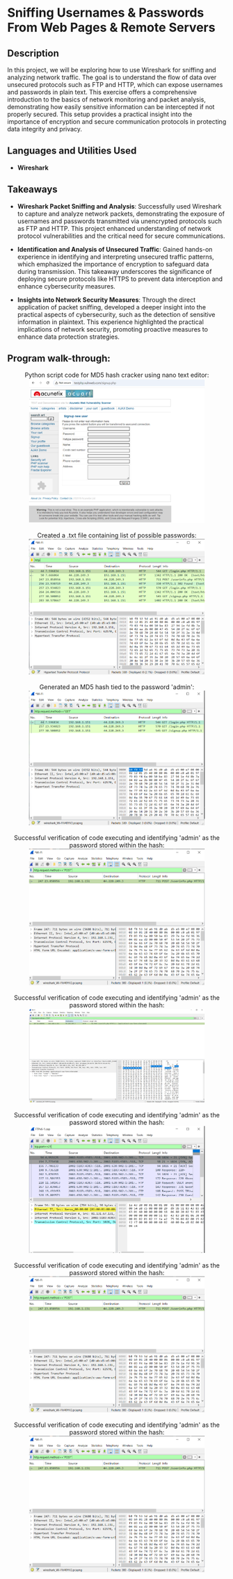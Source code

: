 <h1>Sniffing Usernames & Passwords From Web Pages & Remote Servers</h1>


<h2>Description</h2>
In this project, we will be exploring how to use Wireshark for sniffing and analyzing network traffic. The goal is to understand the flow of data over unsecured protocols such as FTP and HTTP, which can expose usernames and passwords in plain text. This exercise offers a comprehensive introduction to the basics of network monitoring and packet analysis, demonstrating how easily sensitive information can be intercepted if not properly secured. This setup provides a practical insight into the importance of encryption and secure communication protocols in protecting data integrity and privacy. <br />


<h2>Languages and Utilities Used</h2>

- <b>Wireshark</b> 

<h2>Takeaways</h2>

- <b>Wireshark Packet Sniffing and Analysis</b>: Successfully used Wireshark to capture and analyze network packets, demonstrating the exposure of usernames and passwords transmitted via unencrypted protocols such as FTP and HTTP. This project enhanced understanding of network protocol vulnerabilities and the critical need for secure communications.

- <b>Identification and Analysis of Unsecured Traffic</b>: Gained hands-on experience in identifying and interpreting unsecured traffic patterns, which emphasized the importance of encryption to safeguard data during transmission. This takeaway underscores the significance of deploying secure protocols like HTTPS to prevent data interception and enhance cybersecurity measures.

- <b>Insights into Network Security Measures</b>: Through the direct application of packet sniffing, developed a deeper insight into the practical aspects of cybersecurity, such as the detection of sensitive information in plaintext. This experience highlighted the practical implications of network security, promoting proactive measures to enhance data protection strategies.


<h2>Program walk-through:</h2>

<p align="center">
Python script code for MD5 hash cracker using nano text editor: <br/>
<img src="samplesite.PNG" height="80%" width="80%" alt="Disk Sanitization Steps"/>
<br />
<br />Created a .txt file containing list of possible passwords:  <br/>
<img src="http filter.PNG" height="80%" width="80%" alt="Disk Sanitization Steps"/>
<br />
<br />
Generated an MD5 hash tied to the password 'admin': <br/>
<img src="GET request filter.PNG" height="80%" width="80%" alt="Disk Sanitization Steps"/>
<br />
<br />
Successful verification of code executing and identifying 'admin' as the password stored within the hash:  <br/>
<img src="POST request filter.PNG" height="80%" width="80%" alt="Disk Sanitization Steps"/>
<br />
<br />
Successful verification of code executing and identifying 'admin' as the password stored within the hash:  <br/>
<img src="UN&P detected.PNG" height="80%" width="80%" alt="Disk Sanitization Steps"/>
<br />
<br />
Successful verification of code executing and identifying 'admin' as the password stored within the hash:  <br/>
<img src="tcp and port filter.PNG" height="80%" width="80%" alt="Disk Sanitization Steps"/>
<br />
<br />
Successful verification of code executing and identifying 'admin' as the password stored within the hash:  <br/>
<img src="POST request filter.PNG" height="80%" width="80%" alt="Disk Sanitization Steps"/>
<br />
<br />
Successful verification of code executing and identifying 'admin' as the password stored within the hash:  <br/>
<img src="POST request filter.PNG" height="80%" width="80%" alt="Disk Sanitization Steps"/>
<br />
<br />
</p>


<!--
 ```diff
- text in red
+ text in green
! text in orange
# text in gray
@@ text in purple (and bold)@@
```
--!>
